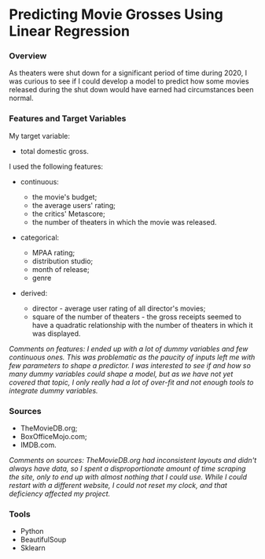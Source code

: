 # Predicting Movie Grosses Using Linear Regression

### Overview

As theaters were shut down for a significant period of time during 2020, I was curious to see if I could develop a model to predict how some movies released during the shut down would have earned had circumstances been normal.

### Features and Target Variables

My target variable:
- total domestic gross.

I used the following features:
- continuous:
  - the movie's budget;
  - the average users' rating;
  - the critics' Metascore;
  - the number of theaters in which the movie was released.

- categorical:
  - MPAA rating;
  - distribution studio;
  - month of release;
  - genre

- derived:
  - director - average user rating of all director's movies;
  - square of the number of theaters - the gross receipts seemed to have a quadratic relationship with the number of theaters in which it was displayed.

*Comments on features:*
*I ended up with a lot of dummy variables and few continuous ones.  This was problematic as the paucity of inputs left me with few parameters to shape a predictor.  I was interested to see if and how so many dummy variables could shape a model, but as we have not yet covered that topic, I only really had a lot of over-fit and not enough tools to integrate dummy variables.*

### Sources

- TheMovieDB.org;
- BoxOfficeMojo.com;
- IMDB.com.

*Comments on sources:*
*TheMovieDB.org had inconsistent layouts and didn't always have data, so I spent a disproportionate amount of time scraping the site, only to end up with almost nothing that I could use.  While I could restart with a different website, I could not reset my clock, and that deficiency affected my project.*

### Tools

- Python 
- BeautifulSoup
- Sklearn
